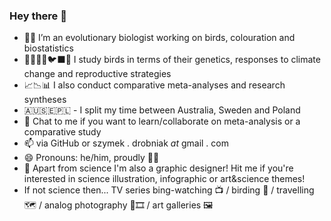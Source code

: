 ### Hey there 👋

- 👨‍🔬 I’m an evolutionary biologist working on birds, colouration and biostatistics
- 🦆🦉🦚🦩🐦‍⬛🪺 I study birds in terms of their genetics, responses to climate change and reproductive strategies
- 📈📉📊 I also conduct comparative meta-analyses and research syntheses
- 🇦🇺🇸🇪🇵🇱 - I split my time between Australia, Sweden and Poland
- 💬 Chat to me if you want to learn/collaborate on meta-analysis or a comparative study
- 📫 via GitHub or szymek . drobniak _at_ gmail . com
- 😄 Pronouns: he/him, proudly 🏳️‍🌈
- 🎨 Apart from science I'm also a graphic designer! Hit me if you're interested in science illustration, infographic or art&science themes!
- If not science then... TV series bing-watching 📺 / birding 🔭 / travelling 🗺️ / analog photography 📸🎞️ / art galleries 🖼️

<!--
**szymekdr/szymekdr** is a ✨ _special_ ✨ repository because its `README.md` (this file) appears on your GitHub profile.

Here are some ideas to get you started:

- 🔭 I’m currently working on ...
- 🌱 I’m currently learning ...
- 👯 I’m looking to collaborate on ...
- 🤔 I’m looking for help with ...
- 💬 Ask me about ...
- 📫 How to reach me: ...
- 😄 Pronouns: ...
- ⚡ Fun fact: ...
-->
